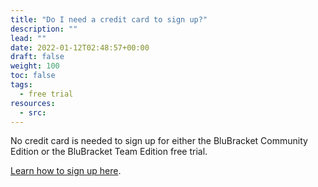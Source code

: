 ```yaml
---
title: "Do I need a credit card to sign up?"
description: ""
lead: ""
date: 2022-01-12T02:48:57+00:00
draft: false
weight: 100
toc: false
tags:
  - free trial
resources:
  - src:
---
```


No credit card is needed to sign up for either the BluBracket Community Edition or the BluBracket Team Edition free trial.

[Learn how to sign up here](/intro/getting-started/).
